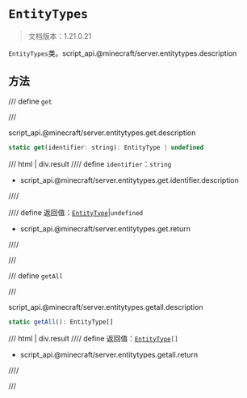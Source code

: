 # `EntityTypes`

> 文档版本：1.21.0.21

`EntityTypes`类。script_api.@minecraft/server.entitytypes.description

## 方法

/// define
`get`


///

script_api.@minecraft/server.entitytypes.get.description

```js
static get(identifier: string): EntityType | undefined
```

/// html | div.result
//// define
`identifier`：`string`

- script_api.@minecraft/server.entitytypes.get.identifier.description


////

//// define
返回值：[`EntityType`](./entitytype.md)|`undefined`

- script_api.@minecraft/server.entitytypes.get.return


////

///


/// define
`getAll`


///

script_api.@minecraft/server.entitytypes.getall.description

```js
static getAll(): EntityType[]
```

/// html | div.result
//// define
返回值：<code><a href="../entitytype/">EntityType</a>[]</code>

- script_api.@minecraft/server.entitytypes.getall.return


////

///

